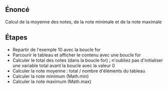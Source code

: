 ## Énoncé
Calcul de la moyenne des notes, de la note minimale et de la note maximale

## Étapes
- Repartir de l'exemple 10 avec la boucle for
- Parcourir le tableau et afficher le contenu avec une boucle for
- Calculer le total des notes (dans la boucle for) ; n'oubliez pas d'initialiser une variable total avant la boucle avec la valeur 0
- Calculer la note moyenne : total / nombre d'éléments du tableau
- Calculer la note minimum (Math.min)
- Calculer la note maximum (Math.max)
